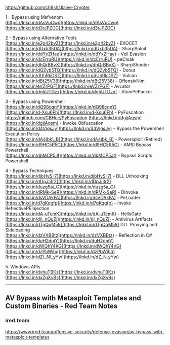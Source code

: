 https://github.com/ch9sh/Jlaive-Crypter

1 - Bypass using Msfvenom  
[https://lnkd.in/dAsVuCwp](https://lnkd.in/dAsVuCwp)  
[https://lnkd.in/d3rJPZDC](https://lnkd.in/d3rJPZDC)

2 - Bypass using Alternative Tools  
[https://lnkd.in/e2p42bvZ](https://lnkd.in/e2p42bvZ) - EXOCET  
[https://lnkd.in/dUxb35DA](https://lnkd.in/dUxb35DA) - SharpSploit  
[https://lnkd.in/ddYxZHae](https://lnkd.in/ddYxZHae) - Veil Evasion  
[https://lnkd.in/dcErruRU](https://lnkd.in/dcErruRU) - peCloak  
[https://lnkd.in/dhQrBBvX](https://lnkd.in/dhQrBBvX) - SharpShooter  
[https://lnkd.in/dQZvb5TQ](https://lnkd.in/dQZvb5TQ) - Donut  
[https://lnkd.in/dUhRkDSZ](https://lnkd.in/dUhRkDSZ) - Vulcan  
[https://lnkd.in/dBt25V38](https://lnkd.in/dBt25V38) - OffensivNim  
[https://lnkd.in/eVZrPGF](https://lnkd.in/eVZrPGF) - AvLator  
[https://lnkd.in/dg5UTDzx](https://lnkd.in/dg5UTDzx) - AtomPePacker

3 - Bypass using Powershell  
[https://lnkd.in/dQ98cqnY](https://lnkd.in/dQ98cqnY)  
[https://lnkd.in/d-Xsu6Fh](https://lnkd.in/d-Xsu6Fh) - PyFuscation  https://github.com/CBHue/PyFuscation
[https://lnkd.in/dgjjAqsm](https://lnkd.in/dgjjAqsm) - Invoke Obfuscation  
[https://lnkd.in/d4VigsJy](https://lnkd.in/d4VigsJy) - Bypass the Powershell Execution Policy  
[https://lnkd.in/dA4jbk\_B](https://lnkd.in/dA4jbk_B) - Powersploit (Retired)  
[https://lnkd.in/d9HC5R5C](https://lnkd.in/d9HC5R5C) - AMSI Bypass Powershell  
[https://lnkd.in/dbMCP5Jt](https://lnkd.in/dbMCP5Jt) - Bypass Scripts Powershell

4 - Bypass Techniques  
[https://lnkd.in/djbHvS-7](https://lnkd.in/djbHvS-7) - DLL Unhooking  
[https://lnkd.in/dDpJi3r2](https://lnkd.in/dDpJi3r2)  
[https://lnkd.in/duzg5a\_G](https://lnkd.in/duzg5a_G)  
[https://lnkd.in/dRMk-SeR](https://lnkd.in/dRMk-SeR) - DInvoke  
[https://lnkd.in/dsVDAkFA](https://lnkd.in/dsVDAkFA) - PeLoader  
[https://lnkd.in/d7gKqgfp](https://lnkd.in/d7gKqgfp) - Invoke ReflectivePEInjection  
[https://lnkd.in/dA-uTcmK](https://lnkd.in/dA-uTcmK) - HellsGate  
[https://lnkd.in/dj\_nQuZj](https://lnkd.in/dj_nQuZj) - Antivirus Artifacts  
[https://lnkd.in/dTgQqM58](https://lnkd.in/dTgQqM58) DLL Proxying and Sideloading  
[https://lnkd.in/dzVXBBtz](https://lnkd.in/dzVXBBtz) - Reflection in C#  
[https://lnkd.in/duH2dniY](https://lnkd.in/duH2dniY)  
[https://lnkd.in/dWQhY4KG](https://lnkd.in/dWQhY4KG)  
[https://lnkd.in/dzPbWihq](https://lnkd.in/dzPbWihq)  
[https://lnkd.in/dZ\_N\_yYw](https://lnkd.in/dZ_N_yYw)

5\. Windows APIs  
[https://lnkd.in/dvhuTBKz](https://lnkd.in/dvhuTBKz)  
[https://lnkd.in/dxZgXvBs](https://lnkd.in/dxZgXvBs)

---

## AV Bypass with Metasploit Templates and Custom Binaries - Red Team Notes

### ired.team

https://www.ired.team/offensive-security/defense-evasion/av-bypass-with-metasploit-templates
